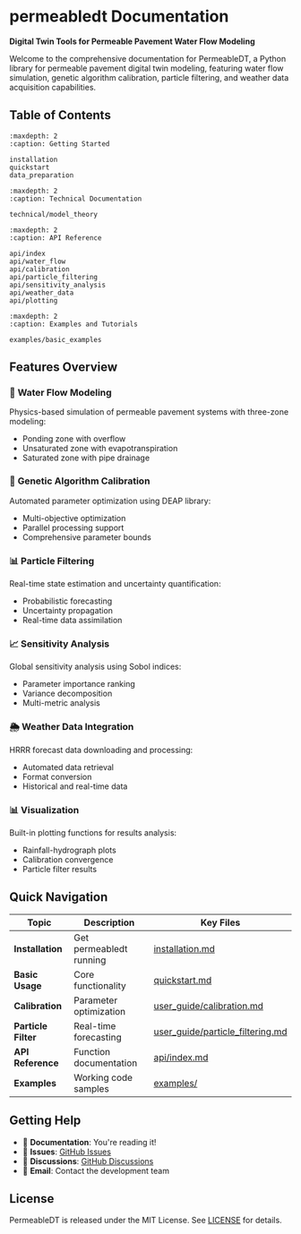 # permeabledt Documentation

**Digital Twin Tools for Permeable Pavement Water Flow Modeling**

Welcome to the comprehensive documentation for PermeableDT, a Python library for permeable pavement digital twin modeling, featuring water flow simulation, genetic algorithm calibration, particle filtering, and weather data acquisition capabilities.

## Table of Contents

```{toctree}
:maxdepth: 2
:caption: Getting Started

installation
quickstart
data_preparation
```

```{toctree}
:maxdepth: 2
:caption: Technical Documentation

technical/model_theory
```

```{toctree}
:maxdepth: 2
:caption: API Reference

api/index
api/water_flow
api/calibration
api/particle_filtering
api/sensitivity_analysis
api/weather_data
api/plotting
```

```{toctree}
:maxdepth: 2
:caption: Examples and Tutorials

examples/basic_examples
```

## Features Overview

### 🌊 **Water Flow Modeling**
Physics-based simulation of permeable pavement systems with three-zone modeling:
- Ponding zone with overflow
- Unsaturated zone with evapotranspiration
- Saturated zone with pipe drainage

### 🧬 **Genetic Algorithm Calibration**
Automated parameter optimization using DEAP library:
- Multi-objective optimization
- Parallel processing support
- Comprehensive parameter bounds

### 📊 **Particle Filtering**
Real-time state estimation and uncertainty quantification:
- Probabilistic forecasting
- Uncertainty propagation
- Real-time data assimilation

### 📈 **Sensitivity Analysis**
Global sensitivity analysis using Sobol indices:
- Parameter importance ranking
- Variance decomposition
- Multi-metric analysis

### 🌦️ **Weather Data Integration**
HRRR forecast data downloading and processing:
- Automated data retrieval
- Format conversion
- Historical and real-time data

### 📊 **Visualization**
Built-in plotting functions for results analysis:
- Rainfall-hydrograph plots
- Calibration convergence
- Particle filter results

## Quick Navigation

| Topic | Description | Key Files |
|-------|-------------|-----------|
| **Installation** | Get permeabledt running | [installation.md](installation.md) |
| **Basic Usage** | Core functionality | [quickstart.md](quickstart.md) |
| **Calibration** | Parameter optimization | [user_guide/calibration.md](user_guide/calibration.md) |
| **Particle Filter** | Real-time forecasting | [user_guide/particle_filtering.md](user_guide/particle_filtering.md) |
| **API Reference** | Function documentation | [api/index.md](api/index.md) |
| **Examples** | Working code samples | [examples/](examples/) |

## Getting Help

- 📖 **Documentation**: You're reading it!
- 🐛 **Issues**: [GitHub Issues](https://github.com/yourusername/permeabledt/issues)
- 💬 **Discussions**: [GitHub Discussions](https://github.com/yourusername/permeabledt/discussions)
- 📧 **Email**: Contact the development team


## License

PermeableDT is released under the MIT License. See [LICENSE](../LICENSE) for details.